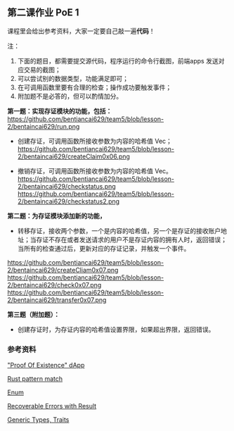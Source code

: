 ## 第二课作业 PoE 1

课程里会给出参考资料，大家一定要自己敲一遍**代码**！

注：

1. 下面的题目，都需要提交源代码，程序运行的命令行截图，前端apps 发送对应交易的截图；
2. 可以尝试别的数据类型，功能满足即可；
3. 在可调用函数里要有合理的检查；操作成功要触发事件；
4. 附加题不是必答的，但可以酌情加分。

**第一题：实现存证模块的功能，包括：**
https://github.com/bentiancai629/team5/blob/lesson-2/bentaincai629/run.png
* 创建存证，可调用函数所接收参数为内容的哈希值 Vec<u8>；
https://github.com/bentiancai629/team5/blob/lesson-2/bentaincai629/createClaim0x06.png

* 撤销存证，可调用函数所接收参数为内容的哈希值 Vec<u8>。
https://github.com/bentiancai629/team5/blob/lesson-2/bentaincai629/checkstatus.png
https://github.com/bentiancai629/team5/blob/lesson-2/bentaincai629/checkstatus2.png

**第二题：为存证模块添加新的功能，**

* 转移存证，接收两个参数，一个是内容的哈希值，另一个是存证的接收账户地址；当存证不存在或者发送请求的用户不是存证内容的拥有人时，返回错误；当所有的检查通过后，更新对应的存证记录，并触发一个事件。

https://github.com/bentiancai629/team5/blob/lesson-2/bentaincai629/createCliam0x07.png
https://github.com/bentiancai629/team5/blob/lesson-2/bentaincai629/check0x07.png
https://github.com/bentiancai629/team5/blob/lesson-2/bentaincai629/transfer0x07.png

**第三题（附加题）：**

* 创建存证时，为存证内容的哈希值设置界限，如果超出界限，返回错误。

### 参考资料

["Proof Of Existence" dApp](https://www.substrate.io/tutorials/build-a-dapp/v2.0.0-rc2)

[Rust pattern match](https://doc.rust-lang.org/book/ch18-00-patterns.html)

[Enum](https://doc.rust-lang.org/book/ch06-01-defining-an-enum.html)

[Recoverable Errors with Result](https://doc.rust-lang.org/book/ch09-02-recoverable-errors-with-result.html)

[Generic Types, Traits](https://doc.rust-lang.org/book/ch10-00-generics.html)